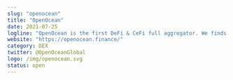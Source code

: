 ```yaml
---
slug: "openocean"
title: "OpenOcean"
date: 2021-07-25
logline: "OpenOcean is the first DeFi & CeFi full aggregator. We finds the best price and lowest slippage for traders by applying a deeply optimized intelligent routing algorithm. As one-stop entrance, we have aggregated ETH, ETH Layer2, BSC, TRON and Solana."
website: "https://openocean.finance/"
category: DEX
twitter: @OpenOceanGlobal
logo: /img/openocean.svg
status: open
---
```

